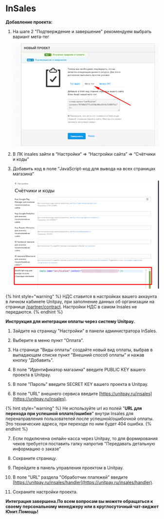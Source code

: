 # InSales

**Добавление проекта:**

1. На шаге 2 "Подтверждение и завершение" рекомендуем выбрать вариант мета-тег 

   ![](../../.gitbook/assets/image%20%2838%29.png)  

2. В ЛК insales зайти в “Настройки“ =&gt; “Настройки сайта” =&gt; “Счётчики и коды”  
3. Добавить код в поле “JavaScript-код для вывода на всех страницах магазина“

   ![](../../.gitbook/assets/image%20%2837%29.png)

 

{% hint style="warning" %}
НДС ставится в настройках вашего аккаунта в личном кабинете Unitpay, при заполнение данных об организации на странице [/partner/contract](https://unitpay.ru/partner/contract). Настройки НДС в самом Insales не передаются.
{% endhint %}

**Инструкция для интеграции оплаты через систему Unitpay.**

1. Зайдите на страницу "Настройки" в панели администратора InSales.

2. Выберите в меню пункт "Оплата".

3. На странице "Виды оплаты" создайте новый вид оплаты, выбрав в выпадающем списке пункт "Внешний способ оплаты" и нажав кнопку "Добавить".

4. В поле "Идентификатор магазина" введите PUBLIC KEY вашего проекта в Unitpay.

5. В поле "Пароль" введите SECRET KEY вашего проекта в Unitpay.

6. В поле "URL" внешнего сервиса введите [https://unitpay.ru/insales](https://unitpay.ru/insales).

{% hint style="warning" %}
Не используйте url из полей "**URL для перехода при успешной оплате/ошибке**" внутри Insales для перенаправления пользователей после успешной/ошибочной оплаты. Это технические адреса, при переходе по ним будет 404 ошибка.
{% endhint %}

7. Если подключена онлайн-касса через Unitpay, то для формирования чеков требуется поставить галку напротив "Передавать детальную информацию о заказе"

8. Сохраните страницу.

9. Перейдите в панель управления проектом в Unitpay.

10. В поле "URL" раздела "Обработчик платежей" введите [https://unitpay.ru/insales/handler](https://unitpay.ru/insales/handler).

11. Сохраните настройки проекта.

**Интеграция завершена.По всем вопросам вы можете обращаться к своему персональному менеджеру или в круглосуточный чат-виджет Юнит.Помощь!**

